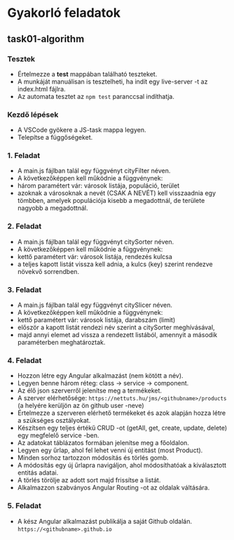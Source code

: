 # Gyakorló feladatok

## task01-algorithm
### Tesztek
- Értelmezze a __test__ mappában található teszteket.
- A munkáját manuálisan is tesztelheti, ha indít egy live-server -t 
az index.html fájlra.
- Az automata tesztet az `npm test` paranccsal indíthatja.

### Kezdő lépések
- A VSCode gyökere a JS-task mappa legyen.
- Telepítse a függőségeket.

### 1. Feladat
- A main.js fájlban talál egy függvényt cityFilter néven.
- A következőképpen kell működnie a függvénynek:
- három paramétert vár: városok listája, populáció, terület
- azoknak a városoknak a nevét (CSAK A NEVÉT) kell visszaadnia egy tömbben, 
amelyek populációja kisebb a megadottnál, de területe nagyobb a megadottnál.

### 2. Feladat
- A main.js fájlban talál egy függvényt citySorter néven.
- A következőképpen kell működnie a függvénynek:
- kettő paramétert vár: városok listája, rendezés kulcsa
- a teljes kapott listát vissza kell adnia, a kulcs (key) 
szerint rendezve növekvő sorrendben.

### 3. Feladat
- A main.js fájlban talál egy függvényt citySlicer néven.
- A következőképpen kell működnie a függvénynek:
- kettő paramétert vár: városok listája, darabszám (limit)
- először a kapott listát rendezi név szerint a citySorter meghívásával,
- majd annyi elemet ad vissza a rendezett listából, amennyit a második 
paraméterben meghatároztak.

### 4. Feladat
- Hozzon létre egy Angular alkalmazást (nem kötött a név).
- Legyen benne három réteg: class -> service -> component.
- Az élő json szerverről jelenítse meg a termékeket.
- A szerver elérhetősége: `https://nettuts.hu/jms/<githubname>/products` 
(a <githubname> helyére kerüljön az ön github user -neve)
- Értelmezze a szerveren elérhető termékeket és azok alapján hozza létre a 
szükséges osztályokat.
- Készítsen egy teljes értékű CRUD -ot (getAll, get, create, update, delete) 
egy megfelelő service -ben.
- Az adatokat táblázatos formában jelenítse meg a főoldalon.
- Legyen egy űrlap, ahol fel lehet venni új entitást (most Product).
- Minden sorhoz tartozzon módosítás és törlés gomb.
- A módosítás egy új űrlapra navigáljon, ahol módosíthatóak a kiválasztott 
entitás adatai.
- A törlés törölje az adott sort majd frissítse a listát.
- Alkalmazzon szabványos Angular Routing -ot az oldalak váltására.

### 5. Feladat
- A kész Angular alkalmazást publikálja a saját Github oldalán. 
`https://<githubname>.github.io`
